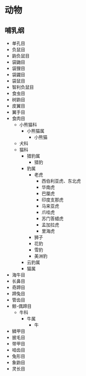 # 动物
## 哺乳纲
+ 单孔目
+ 负鼠目
+ 鼩负鼠目
+ 袋鼬目
+ 袋狸目
+ 袋鼹目
+ 袋鼠目
+ 智利负鼠目
+ 食虫目
+ 树鼩目
+ 皮翼目
+ 翼手目
+ 食肉目
    + 小熊猫科
        + 小熊猫属
            + 小熊猫
    + 犬科
    + 猫科
        + 猎豹属
            + 猎豹
        + 豹属
            + 老虎
                + 西伯利亚虎、东北虎
                + 华南虎
                + 巴厘虎
                + 印度支那虎
                + 马来亚虎
                + 爪哇虎
                + 苏门答蜡虎
                + 孟加拉虎
                + 里海虎
            + 狮子
            + 花豹
            + 雪豹
            + 美洲豹
        + 云豹属
        + 猫属
+ 海牛目
+ 长鼻目
+ 奇蹄目
+ 蹄兔目
+ 管齿目
+ 鲸-偶蹄目
    + 牛科
        + 牛属
            + 牛
+ 鳞甲目
+ 披毛目
+ 带甲目
+ 啮齿目
+ 兔形目
+ 象鼩目
+ 灵长目
